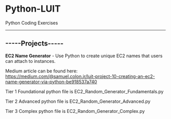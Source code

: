 # Python-LUIT

Python Coding Exercises
- - -

<h2>-----Projects-----</h2>

**EC2 Name Generator** - Use Python to create unique EC2 names that users can attach to instances.

Medium article can be found here: https://medium.com/@samuel.colon.jr/luit-project-10-creating-an-ec2-name-generator-via-python-be918537a740

Tier 1 Foundational python file is EC2_Random_Generator_Fundamentals.py

Tier 2 Advanced python file is EC2_Random_Generator_Advanced.py

Tier 3 Complex python file is EC2_Random_Generator_Complex.py
